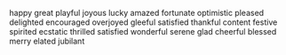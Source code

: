 happy
great
playful
joyous
lucky
amazed
fortunate
optimistic
pleased
delighted
encouraged
overjoyed
gleeful
satisfied
thankful
content
festive
spirited
ecstatic
thrilled
satisfied
wonderful
serene
glad
cheerful
blessed
merry
elated
jubilant
